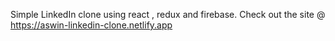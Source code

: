 Simple LinkedIn clone using react , redux and firebase. Check out the site @ https://aswin-linkedin-clone.netlify.app
